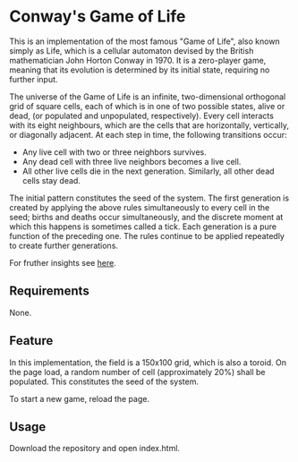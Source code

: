 # Conway's Game of Life
This is an implementation of the most famous "Game of Life", also known simply as Life, which is a cellular automaton devised by the British mathematician John Horton Conway in 1970. It is a zero-player game, meaning that its evolution is determined by its initial state, requiring no further input.

The universe of the Game of Life is an infinite, two-dimensional orthogonal grid of square cells, each of which is in one of two possible states, alive or dead, (or populated and unpopulated, respectively). Every cell interacts with its eight neighbours, which are the cells that are horizontally, vertically, or diagonally adjacent. At each step in time, the
following transitions occur:
* Any live cell with two or three neighbors survives.
* Any dead cell with three live neighbors becomes a live cell.
* All other live cells die in the next generation. Similarly, all other dead cells stay dead.

The initial pattern constitutes the seed of the system. The first generation is created by applying the above rules simultaneously to every cell in the seed; births and deaths occur simultaneously, and the discrete moment at which this happens is sometimes called a tick.
Each generation is a pure function of the preceding one. The rules continue to be applied repeatedly to create further generations.

For fruther insights see [here](https://en.wikipedia.org/wiki/Conway%27s_Game_of_Life).


## Requirements
None.

## Feature
In this implementation, the field is a 150x100 grid, which is also a toroid. On the page load, a random number of cell (approximately 20%) shall be populated. This constitutes the seed of the system.

To start a new game, reload the page.


## Usage
Download the repository and open index.html.